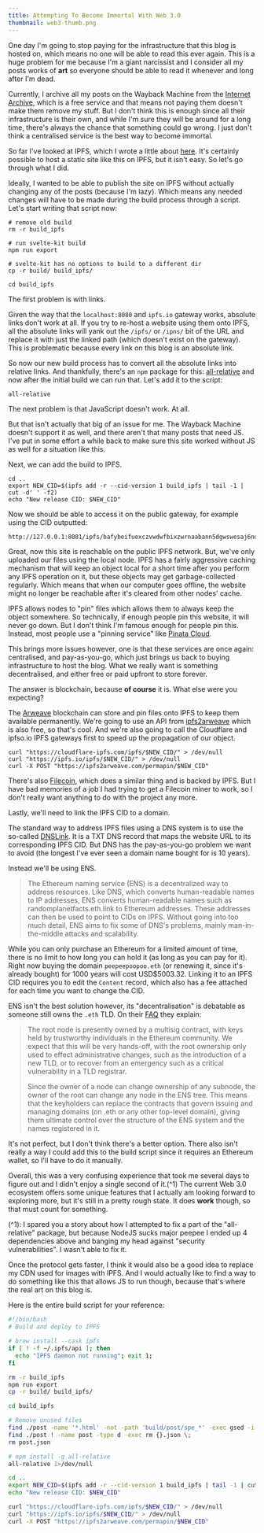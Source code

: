 ```yaml
---
title: Attempting To Become Immortal With Web 3.0
thumbnail: web3-thumb.png
---
```


One day I'm going to stop paying for the infrastructure that this blog is hosted on, which means no one will be able to read this ever again. This is a huge problem for me because I'm a giant narcissist and I consider all my posts works of **art** so everyone should be able to read it whenever and long after I'm dead.

Currently, I archive all my posts on the Wayback Machine from the [Internet Archive](https://archive.org), which is a free service and that means not paying them doesn't make them remove my stuff. But I don't think this is enough since all their infrastructure is their own, and while I'm sure they will be around for a long time, there's always the chance that something could go wrong. I just don't think a centralised service is the best way to become immortal.

So far I've looked at IPFS, which I wrote a little about [here](/post/645dfc8b4b80108a9270468514a1d6b0492ea7ec1da1115668620e540f2a0516). It's certainly possible to host a static site like this on IPFS, but it isn't easy. So let's go through what I did.

Ideally, I wanted to be able to publish the site on IPFS without actually changing any of the posts (because I'm lazy). Which means any needed changes will have to be made during the build process through a script. Let's start writing that script now:

```
# remove old build
rm -r build_ipfs

# run svelte-kit build
npm run export

# svelte-kit has no options to build to a different dir
cp -r build/ build_ipfs/

cd build_ipfs
```

The first problem is with links.

Given the way that the `localhost:8080` and `ipfs.io` gateway works, absolute links don't work at all. If you try to re-host a website using them onto IPFS, all the absolute links will yank out the `/ipfs/` or `/ipns/` bit of the URL and replace it with just the linked path (which doesn't exist on the gateway). This is problematic because every link on this blog is an absolute link.

So now our new build process has to convert all the absolute links into relative links. And thankfully, there's an `npm` package for this: [all-relative](https://www.npmjs.com/package/all-relative) and now after the initial build we can run that. Let's add it to the script:

```bash
all-relative
```

The next problem is that JavaScript doesn't work. At all.

But that isn't actually that big of an issue for me. The Wayback Machine doesn't support it as well, and there aren't that many posts that need JS. I've put in some effort a while back to make sure this site worked without JS as well for a situation like this.

Next, we can add the build to IPFS.

```
cd ..
export NEW_CID=$(ipfs add -r --cid-version 1 build_ipfs | tail -1 | cut -d' ' -f2)
echo "New release CID: $NEW_CID"
```

Now we should be able to access it on the public gateway, for example using the CID outputted:

```
http://127.0.0.1:8081/ipfs/bafybeifuexczvwdwfbixzwrnaabann5dgwswesaj6noyhgeuedktvyeuma
```

Great, now this site is reachable on the public IPFS network. But, we've only uploaded our files using the local node. IPFS has a fairly aggressive caching mechanism that will keep an object local for a short time after you perform any IPFS operation on it, but these objects may get garbage-collected regularly. Which means that when our computer goes offline, the website might no longer be reachable after it's cleared from other nodes' cache.

IPFS allows nodes to "pin" files which allows them to always keep the object somewhere. So technically, if enough people pin this website, it will never go down. But I don't think I'm famous enough for people pin this. Instead, most people use a "pinning service" like [Pinata Cloud](https://pinata.cloud).

This brings more issues however, one is that these services are once again: centralised, and pay-as-you-go, which just brings us back to buying infrastructure to host the blog. What we really want is something decentralised, and either free or paid upfront to store forever.

The answer is blockchain, because **of course** it is. What else were you expecting?

The [Arweave](https://www.arweave.org) blockchain can store and pin files onto IPFS to keep them available permanently. We're going to use an API from [ipfs2arweave](https://ipfs2arweave.com) which is also free, so that's cool. And we're also going to call the Cloudflare and ipfso.io IPFS gateways first to speed up the propagation of our object.

```
curl "https://cloudflare-ipfs.com/ipfs/$NEW_CID/" > /dev/null
curl "https://ipfs.io/ipfs/$NEW_CID/" > /dev/null
curl -X POST "https://ipfs2arweave.com/permapin/$NEW_CID"
```

There's also [Filecoin](https://filecoin.io), which does a similar thing and is backed by IPFS. But I have bad memories of a job I had trying to get a Filecoin miner to work, so I don't really want anything to do with the project any more.

Lastly, we'll need to link the IPFS CID to a domain.

The standard way to address IPFS files using a DNS system is to use the so-called [DNSLink](https://docs.ipfs.io/concepts/dnslink/). It is a TXT DNS record that maps the website URL to its corresponding IPFS CID. But DNS has the pay-as-you-go problem we want to avoid (the longest I've ever seen a domain name bought for is 10 years).

Instead we'll be using ENS.

> The Ethereum naming service (ENS) is a decentralized way to address resources. Like DNS, which converts human-readable names to IP addresses, ENS converts human-readable names such as randomplanetfacts.eth.link to Ethereum addresses. These addresses can then be used to point to CIDs on IPFS. Without going into too much detail, ENS aims to fix some of DNS's problems, mainly man-in-the-middle attacks and scalability.

While you can only purchase an Ethereum for a limited amount of time, there is no limit to how long you can hold it (as long as you can pay for it). Right now buying the domain `peepeepoopoo.eth` (or renewing it, since it's already bought) for 1000 years will cost USD$5003.32. Linking it to an IPFS CID requires you to edit the `Content` record, which also has a fee attached for each time you want to change the CID.

ENS isn't the best solution however, its "decentralisation" is debatable as someone still owns the `.eth` TLD. On their [FAQ](https://docs.ens.domains/frequently-asked-questions#who-owns-the-ens-rootnode-what-powers-does-that-grant-them) they explain:

> The root node is presently owned by a multisig contract, with keys held by trustworthy individuals in the Ethereum community. We expect that this will be very hands-off, with the root ownership only used to effect administrative changes, such as the introduction of a new TLD, or to recover from an emergency such as a critical vulnerability in a TLD registrar.
>
> Since the owner of a node can change ownership of any subnode, the owner of the root can change any node in the ENS tree. This means that the keyholders can replace the contracts that govern issuing and managing domains (on .eth or any other top-level domain), giving them ultimate control over the structure of the ENS system and the names registered in it.

It's not perfect, but I don't think there's a better option. There also isn't really a way I could add this to the build script since it requires an Ethereum wallet, so I'll have to do it manually.

Overall, this was a very confusing experience that took me several days to figure out and I didn't enjoy a single second of it.(^1) The current Web 3.0 ecosystem offers some unique features that I actually am looking forward to exploring more, but it's still in a pretty rough state. It does **work** though, so that must count for something.

(^1): I spared you a story about how I attempted to fix a part of the "all-relative" package, but because NodeJS sucks major peepee I ended up 4 dependencies above and banging my head against "security vulnerabilities". I wasn't able to fix it.

Once the protocol gets faster, I think it would also be a good idea to replace my CDN used for images with IPFS. And I would actually like to find a way to do something like this that allows JS to run though, because that's where the real art on this blog is.

Here is the entire build script for your reference:

```bash
#!/bin/bash
# Build and deploy to IPFS

# brew install --cask ipfs
if [ ! -f ~/.ipfs/api ]; then
  echo "IPFS daemon not running"; exit 1;
fi

rm -r build_ipfs
npm run export
cp -r build/ build_ipfs/

cd build_ipfs

# Remove unused files
find ./post -name '*.html' -not -path 'build/post/spe_*' -exec gsed -i '/type="svelte-data"/d' {} \;
find ./post ! -name post -type d -exec rm {}.json \;
rm post.json

# npm install -g all-relative
all-relative 1>/dev/null

cd ..
export NEW_CID=$(ipfs add -r --cid-version 1 build_ipfs | tail -1 | cut -d' ' -f2)
echo "New release CID: $NEW_CID"

curl "https://cloudflare-ipfs.com/ipfs/$NEW_CID/" > /dev/null
curl "https://ipfs.io/ipfs/$NEW_CID/" > /dev/null
curl -X POST "https://ipfs2arweave.com/permapin/$NEW_CID"
```
